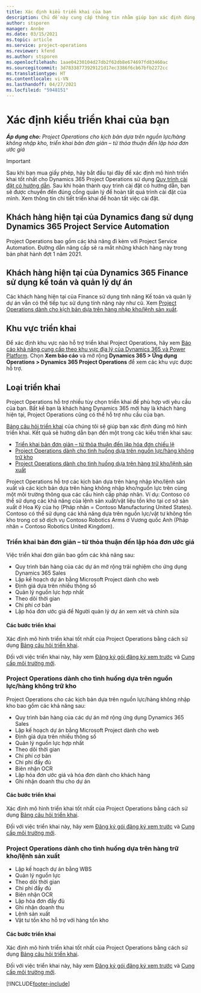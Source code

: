 ```yaml
---
title: Xác định kiểu triển khai của bạn
description: Chủ đề này cung cấp thông tin nhằm giúp bạn xác định đúng loại triển khai Project Operations cho công ty của bạn.
author: stsporen
manager: Annbe
ms.date: 03/15/2021
ms.topic: article
ms.service: project-operations
ms.reviewer: kfend
ms.author: stsporen
ms.openlocfilehash: 1aae04230104d27db2f62db8e674697fd83460ac
ms.sourcegitcommit: 3d78338773929121d17ec3386f6cb67bfb2272cc
ms.translationtype: HT
ms.contentlocale: vi-VN
ms.lasthandoff: 04/27/2021
ms.locfileid: "5948151"
---
```

# <a name="determine-your-deployment-type"></a>Xác định kiểu triển khai của bạn

_**Áp dụng cho:** Project Operations cho kịch bản dựa trên nguồn lực/hàng không nhập kho, triển khai bản đơn giản – từ thỏa thuận đến lập hóa đơn ước giá_

> [!IMPORTANT]
> Sau khi bạn mua giấy phép, hãy bắt đầu tại đây để xác định mô hình triển khai tốt nhất cho Dynamics 365 Project Operations sử dụng [Quy trình cài đặt có hướng dẫn](https://aka.ms/provisionprojectoperations).
> Sau khi hoàn thành quy trình cài đặt có hướng dẫn, bạn sẽ được chuyển đến đúng cổng quản lý để hoàn tất quá trình cài đặt của mình. Xem thông tin chi tiết triển khai để hoàn tất việc cài đặt.


## <a name="existing-customers-of-dynamics-using-dynamics-365-project-service-automation"></a>Khách hàng hiện tại của Dynamics đang sử dụng Dynamics 365 Project Service Automation
Project Operations bao gồm các khả năng đi kèm với Project Service Automation. Đường dẫn nâng cấp sẽ ra mắt những khách hàng này trong bản phát hành đợt 1 năm 2021.

## <a name="existing-customers-of-dynamics-365-finance-using-project-management-and-accounting"></a>Khách hàng hiện tại của Dynamics 365 Finance sử dụng kế toán và quản lý dự án 

Các khách hàng hiện tại của Finance sử dụng tính năng Kế toán và quản lý dự án vẫn có thể tiếp tục sử dụng tính năng này như cũ. Xem [Project Operations dành cho kịch bản dựa trên hàng nhập kho/lệnh sản xuất](#pma).


## <a name="deployment-regions"></a>Khu vực triển khai
Để xác định khu vực nào hỗ trợ triển khai Project Operations, hãy xem [Báo cáo khả năng cung cấp theo khu vực địa lý của Dynamics 365 và Power Platform](https://dynamics.microsoft.com/en-us/geographic-availability/). Chọn **Xem báo cáo** và mở rộng **Dynamics 365 > Ứng dụng Operations > Dynamics 365 Project Operations** để xem các khu vực được hỗ trợ.

## <a name="deployment-types"></a>Loại triển khai
Project Operations hỗ trợ nhiều tùy chọn triển khai để phù hợp với yêu cầu của bạn. Bất kể bạn là khách hàng Dynamics 365 mới hay là khách hàng hiện tại, Project Operations cũng có thể hỗ trợ nhu cầu của bạn.

[Bảng câu hỏi triển khai](https://aka.ms/provisionprojectoperations) của chúng tôi sẽ giúp bạn xác định đúng mô hình triển khai. Kết quả sẽ hướng dẫn bạn đến một trong các kiểu triển khai sau:

- [Triển khai bản đơn giản – từ thỏa thuận đến lập hóa đơn chiếu lệ](#lite)
- [Project Operations dành cho tình huống dựa trên nguồn lực/hàng không trữ kho](#integrated)
- [Project Operations dành cho tình huống dựa trên hàng trữ kho/lệnh sản xuất](#pma)

Project Operations hỗ trợ các kịch bản dựa trên hàng nhập kho/lệnh sản xuất và các kịch bản dựa trên hàng không nhập kho/nguồn lực trên cùng một môi trường thông qua các cấu hình cấp pháp nhân. Ví dụ: Contoso có thể sử dụng các khả năng của lệnh sản xuất/vật liệu tồn kho tại cơ sở sản xuất ở Hoa Kỳ của họ (Pháp nhân = Contoso Manufacturing United States). Contoso có thể sử dụng các khả năng dựa trên nguồn lực/vật tư không tồn kho trong cơ sở dịch vụ Contoso Robotics Arms ở Vương quốc Anh (Pháp nhân = Contoso Robotics United Kingdom).

### <a name="lite-deployment---deal-to-proforma-invoicing"></a><a  name="lite"></a>Triển khai bản đơn giản – từ thỏa thuận đến lập hóa đơn ước giá

Việc triển khai đơn giản bao gồm các khả năng sau:

- Quy trình bán hàng của các dự án mở rộng trải nghiệm cho ứng dụng Dynamics 365 Sales
- Lập kế hoạch dự án bằng Microsoft Project dành cho web
- Định giá dựa trên nhiều thông số
- Quản lý nguồn lực hợp nhất
- Theo dõi thời gian
- Chi phí cơ bản
- Lập hóa đơn ước giá để Người quản lý dự án xem xét và chỉnh sửa 

#### <a name="deployment-steps"></a>Các bước triển khai
Xác định mô hình triển khai tốt nhất của Project Operations bằng cách sử dụng [Bảng câu hỏi triển khai](https://aka.ms/provisionprojectoperations).

Đối với việc triển khai này, hãy xem [Đăng ký gói đăng ký xem trước](lite-preview-subscription-sign-up.md) và [Cung cấp môi trường mới](lite-deployment.md). 


### <a name="project-operations-for-resourcenon-stocked-scenarios"></a><a name="integrated"></a>Project Operations dành cho tình huống dựa trên nguồn lực/hàng không trữ kho
Project Operations cho các kịch bản dựa trên nguồn lực/hàng không nhập kho bao gồm các khả năng sau:
 
- Quy trình bán hàng của các dự án mở rộng ứng dụng Dynamics 365 Sales
- Lập kế hoạch dự án bằng Microsoft Project dành cho web
- Định giá dựa trên nhiều thông số
- Quản lý nguồn lực hợp nhất
- Theo dõi thời gian
- Chi phí cơ bản
- Chi phí đầy đủ
- Biên nhận OCR
- Lập hóa đơn ước giá và hóa đơn dành cho khách hàng 
- Ghi nhận doanh thu cho dự án

#### <a name="deployment-steps"></a>Các bước triển khai
Xác định mô hình triển khai tốt nhất của Project Operations bằng cách sử dụng [Bảng câu hỏi triển khai](https://aka.ms/provisionprojectoperations).

Đối với việc triển khai này, hãy xem [Đăng ký gói đăng ký xem trước](resource-sign-up-preview-subscription.md) và [Cung cấp môi trường mới](resource-provision-new-environment.md). 


### <a name="project-operations-for-stockedproduction-order-scenarios"></a><a name="pma"></a>Project Operations dành cho tình huống dựa trên hàng trữ kho/lệnh sản xuất

- Lập kế hoạch dự án bằng WBS
- Quản lý nguồn lực
- Theo dõi thời gian
- Chi phí đầy đủ
- Biên nhận OCR
- Lập hóa đơn đầy đủ
- Ghi nhận doanh thu
- Lệnh sản xuất
- Vật tư tồn kho hỗ trợ với hàng tồn kho

#### <a name="deployment-steps"></a>Các bước triển khai
Xác định mô hình triển khai tốt nhất của Project Operations bằng cách sử dụng [Bảng câu hỏi triển khai](https://aka.ms/provisionprojectoperations).

Đối với việc triển khai này, hãy xem [Đăng ký gói đăng ký xem trước](/dynamics365/fin-ops-core/dev-itpro/dev-tools/sign-up-preview-subscription?toc=%2fdynamics365%2ffinance%2ftoc.json) và [Cung cấp môi trường mới](/dynamics365/fin-ops-core/dev-itpro/deployment/deploy-demo-environment?toc=%2fdynamics365%2ffinance%2ftoc.json). 



[!INCLUDE[footer-include](../includes/footer-banner.md)]